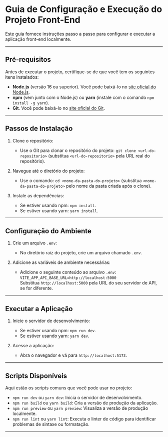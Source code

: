 # Guia de Configuração e Execução do Projeto Front-End

Este guia fornece instruções passo a passo para configurar e executar a aplicação front-end localmente.

---

## **Pré-requisitos**

Antes de executar o projeto, certifique-se de que você tem os seguintes itens instalados:

- **Node.js** (versão 16 ou superior). Você pode baixá-lo no [site oficial do Node.js](https://nodejs.org/).
- **npm** (vem junto com o Node.js) ou **yarn** (instale com o comando `npm install -g yarn`).
- **Git**. Você pode baixá-lo no [site oficial do Git](https://git-scm.com/).

---

## **Passos de Instalação**

1. Clone o repositório:

   - Use o Git para clonar o repositório do projeto: `git clone <url-do-repositorio>` (substitua `<url-do-repositorio>` pela URL real do repositório).

2. Navegue até o diretório do projeto:

   - Use o comando: `cd <nome-da-pasta-do-projeto>` (substitua `<nome-da-pasta-do-projeto>` pelo nome da pasta criada após o clone).

3. Instale as dependências:
   - Se estiver usando npm: `npm install`.
   - Se estiver usando yarn: `yarn install`.

---

## **Configuração do Ambiente**

1. Crie um arquivo `.env`:

   - No diretório raiz do projeto, crie um arquivo chamado `.env`.

2. Adicione as variáveis de ambiente necessárias:
   - Adicione o seguinte conteúdo ao arquivo `.env`:  
     `VITE_APP_API_BASE_URL=http://localhost:5000`  
     Substitua `http://localhost:5000` pela URL do seu servidor de API, se for diferente.

---

## **Executar a Aplicação**

1. Inicie o servidor de desenvolvimento:

   - Se estiver usando npm: `npm run dev`.
   - Se estiver usando yarn: `yarn dev`.

2. Acesse a aplicação:
   - Abra o navegador e vá para `http://localhost:5173`.

---

## **Scripts Disponíveis**

Aqui estão os scripts comuns que você pode usar no projeto:

- `npm run dev` ou `yarn dev`: Inicia o servidor de desenvolvimento.
- `npm run build` ou `yarn build`: Cria a versão de produção da aplicação.
- `npm run preview` ou `yarn preview`: Visualiza a versão de produção localmente.
- `npm run lint` ou `yarn lint`: Executa o linter de código para identificar problemas de sintaxe ou formatação.

---
